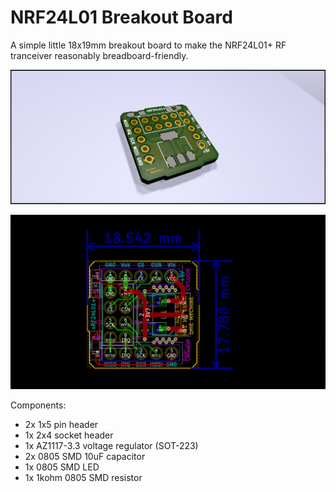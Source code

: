 # NRF24L01 Breakout Board

A simple little 18x19mm breakout board to make the NRF24L01+ RF tranceiver reasonably breadboard-friendly.

![3D view of the NRF24L01 breakout board](images/3dview.jpg)

![PCB editor view of the NRF24L01 breakout board](images/pcb.png)

Components:

* 2x 1x5 pin header
* 1x 2x4 socket header
* 1x AZ1117-3.3 voltage regulator (SOT-223)
* 2x 0805 SMD 10uF capacitor
* 1x 0805 SMD LED
* 1x 1kohm 0805 SMD resistor
